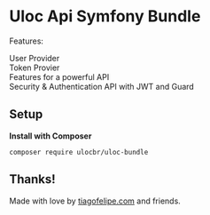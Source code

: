 # Uloc Api Symfony Bundle

Features:

User Provider \
Token Provier \
Features for a powerful API \
Security & Authentication API with JWT and Guard


## Setup

**Install with Composer**

```
composer require ulocbr/uloc-bundle
```

## Thanks!

Made with love by [tiagofelipe.com](https://tiagofelipe.com) and friends.
